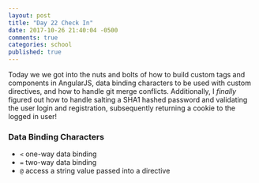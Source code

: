```yaml
---
layout: post
title: "Day 22 Check In"
date: 2017-10-26 21:40:04 -0500
comments: true
categories: school
published: true
---
```


Today we we got into the nuts and bolts of how to build custom tags and components in AngularJS, data binding characters to be used with custom directives, and how to handle git merge conflicts. Additionally, I *finally* figured out how to handle salting a SHA1 hashed password and validating the user login and registration, subsequently returning a cookie to the logged in user!<!--more-->

### Data Binding Characters
- `<` one-way data binding
- `=` two-way data binding
- `@` access a string value passed into a directive